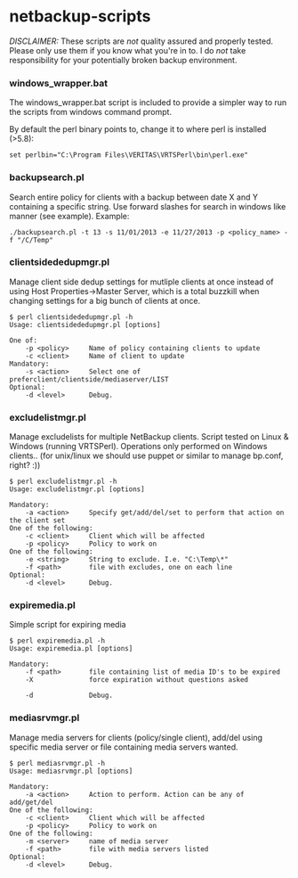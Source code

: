 netbackup-scripts
=======
_DISCLAIMER:_ These scripts are _not_ quality assured and properly tested. Please only use them if you know what you're in to. I do _not_ take responsibility for your potentially broken backup environment.

### windows_wrapper.bat
The windows_wrapper.bat script is included to provide a simpler way to run the scripts from windows command prompt.

By default the perl binary points to, change it to where perl is installed (>5.8):

    set perlbin="C:\Program Files\VERITAS\VRTSPerl\bin\perl.exe"

### backupsearch.pl
Search entire policy for clients with a backup between date X and Y containing a specific string. Use forward
slashes for search in windows like manner (see example).
Example:

    ./backupsearch.pl -t 13 -s 11/01/2013 -e 11/27/2013 -p <policy_name> -f "/C/Temp"

### clientsidededupmgr.pl
Manage client side dedup settings for mutliple clients at once instead of using Host Properties->Master Server, which is a total buzzkill when changing settings for a big bunch of clients at once.

    $ perl clientsidededupmgr.pl -h
    Usage: clientsidededupmgr.pl [options]

    One of:
        -p <policy>     Name of policy containing clients to update
        -c <client>     Name of client to update
    Mandatory:
        -s <action>     Select one of preferclient/clientside/mediaserver/LIST
    Optional:
        -d <level>      Debug.

### excludelistmgr.pl
Manage excludelists for multiple NetBackup clients. Script tested on Linux & Windows (running VRTSPerl). Operations only performed on Windows clients.. (for unix/linux we should use puppet or similar to manage bp.conf, right? :))

    $ perl excludelistmgr.pl -h
    Usage: excludelistmgr.pl [options]

    Mandatory:
        -a <action>     Specify get/add/del/set to perform that action on the client set
    One of the following:
        -c <client>     Client which will be affected
        -p <policy>     Policy to work on
    One of the following:
        -e <string>     String to exclude. I.e. "C:\Temp\*"
        -f <path>       file with excludes, one on each line
    Optional:
        -d <level>      Debug.

### expiremedia.pl
Simple script for expiring media

    $ perl expiremedia.pl -h
    Usage: expiremedia.pl [options]

    Mandatory:
        -f <path>       file containing list of media ID's to be expired
        -X              force expiration without questions asked

        -d              Debug.

### mediasrvmgr.pl
Manage media servers for clients (policy/single client), add/del using specific media server or file containing media servers wanted.

    $ perl mediasrvmgr.pl -h
    Usage: mediasrvmgr.pl [options]

    Mandatory:
        -a <action>     Action to perform. Action can be any of add/get/del
    One of the following:
        -c <client>     Client which will be affected
        -p <policy>     Policy to work on
    One of the following:
        -m <server>     name of media server
        -f <path>       file with media servers listed 
    Optional:
        -d <level>      Debug.
